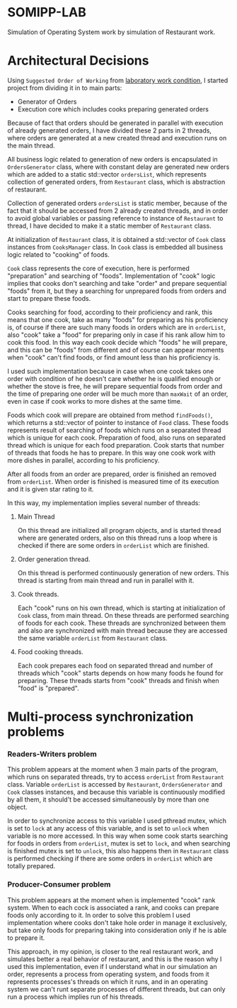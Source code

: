 # SOMIPP-LAB
Simulation of Operating System work by simulation of Restaurant work.

# Architectural Decisions

Using `Suggested Order of Working` from  [laboratory work condition](https://github.com/mcosletjr/grand-somipp-lab#suggested-order-of-working-on-this-laboratory), I started project from dividing it in to main parts:
- Generator of Orders
- Execution core which includes cooks preparing generated orders

Because of fact that orders should be generated in parallel with execution of already generated orders, I have divided these 2 parts in 2 threads, where orders are generated at a new created thread and execution runs on the main thread.

All business logic related to generation of new orders is encapsulated in `OrdersGenerator` class, where with constant delay are generated new orders which
are added to a static std::vector `ordersList`, which represents collection of
generated orders, from `Restaurant` class, which is abstraction of restaurant.

Collection of generated orders `ordersList` is static member, because of the fact
that it should be accessed from 2 already created threads, and in order to avoid
global variables or passing reference to instance of `Restaurant` to thread, I have decided to make it a static member of `Restaurant` class.

At initialization of `Restaurant` class, it is obtained a std::vector of `Cook` class instances from `CooksManager` class. In `Cook` class is embedded all business logic related to "cooking" of foods.

`Cook` class represents the core of execution, here is performed "preparation" and searching of "foods". Implementation of "cook" logic implies that cooks don't searching and take "order" and prepare sequential "foods" from it, but they a searching for unprepared foods from orders and start to prepare these foods.

Cooks searching for food, according to their proficiency and rank, this means that one cook, take as many "foods" for preparing as his proficiency is, of course if there are such many foods in orders which are in `orderList`, also "cook" take a "food" for preparing only in case if his rank allow him to cook this food. In this way each cook decide which "foods" he will prepare, and this can be "foods" from different and of course can appear moments when "cook" can't find foods, or find amount less than his proficiency is.

I used such implementation because in case when one cook takes one order with condition of he doesn't care whether he is qualified enough or whether the stove is free, he will prepare sequential foods from order and the time of preparing one order will be much more than `maxWait` of an order, even in case if cook works to more dishes at the same time.

Foods which cook will prepare are obtained from method `findFoods()`, which returns a std::vector of pointer to instance of `Food` class. These foods represents result of searching of foods which runs on a separated thread which is unique for each cook. Preparation of food, also runs on separated thread which is unique for each food preparation. Cook starts that number of threads that foods he has to prepare. In this way one cook work with more dishes in parallel, according to his proficiency.

After all foods from an order are prepared, order is finished an removed from `orderList`. When order is finished is measured time of its execution and it is given star rating to it.

In this way, my implementation implies several number of threads:
1. Main Thread

    On this thread are initialized all program objects, and is started thread where are generated orders, also on this thread runs a loop where is checked if there are some orders in `orderList` which are finished.

2. Order generation thread.

    On this thread is performed continuously generation of new orders. This thread is starting from main thread and run in parallel with it.

3. Cook threads.

    Each "cook" runs on his own thread, which is starting at initialization of `Cook` class, from main thread. On these threads are performed searching of foods for each cook. These threads are synchronized between them and also are synchronized with main thread because they are accessed the same variable `orderList` from `Restaurant` class.

4. Food cooking threads.

    Each cook prepares each food on separated thread and number of threads which "cook" starts depends on how many foods he found for preparing. These threads starts from "cook" threads and finish when "food" is "prepared".

# Multi-process synchronization problems

### Readers-Writers problem

This problem appears at the moment when 3 main parts of the program, which runs on separated threads, try to access `orderList` from `Restaurant` class. Variable `orderList` is accessed by `Restaurant`, `OrdersGenerator` and `Cook` classes instances, and because this variable is continuously modified by all them, it should't be accessed simultaneously by more than one object.

In order to synchronize access to this variable I used pthread mutex, which is set to `lock` at any access of this variable, and is set to `unlock` when variable is no more accessed. In this way when some cook starts searching for foods in orders from `orderList`, mutex is set to `lock`, and when searching is finished mutex is set to `unlock`, this also happens then in `Restaurant` class is performed checking if there are some orders in `orderList` which are totally prepared.

### Producer-Consumer problem

This problem appears at the moment when is implemented "cook" rank system. When to each cock is associated a rank, and cooks can prepare foods only according to it. In order to solve this problem I used implementation where cooks don't take hole order in manage it exclusively, but take only foods for preparing taking into consideration only if he is able to prepare it.

This approach, in my opinion, is closer to the real restaurant work, and simulates better a real behavior of restaurant, and this is the reason why I used this implementation, even if I understand what in our simulation an order, represents a process from operating system, and foods from it represents processes's threads on which it runs, and in an operating system we can't runt separate processes of different threads, but can only run a process which implies run of his threads.
